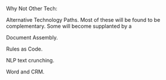 Why Not Other Tech:

Alternative Technology Paths. Most of these will be found to be complementary. Some will become supplanted by a 

Document Assembly.

Rules as Code.

NLP text crunching.

Word and CRM.